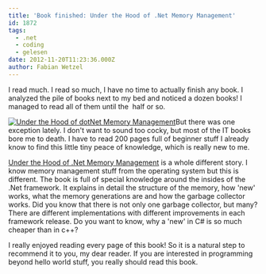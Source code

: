 ```yaml
---
title: 'Book finished: Under the Hood of .Net Memory Management'
id: 1872
tags:
  - .net
  - coding
  - gelesen
date: 2012-11-20T11:23:36.000Z
author: Fabian Wetzel
---
```


I read much. I read so much, I have no time to actually finish any book. I analyzed the pile of books next to my bed and noticed a dozen books! I managed to read all of them until the  half or so.

[![Under the Hood of dotNet Memory Management](https://az275061.vo.msecnd.net/blogmedia/2012/11/Under-the-Hood-of-dotNet-Memory-Management.jpg "Under the Hood of dotNet Memory Management")](http://www.amazon.de/gp/product/1906434751/ref=as_li_ss_tl?ie=UTF8&amp;camp=1638&amp;creative=19454&amp;creativeASIN=1906434751&amp;linkCode=as2&amp;tag=fabsenetfabse-21 "Under the Hood of .Net Memory Management on Amazon")But there was one exception lately. I don't want to sound too cocky, but most of the IT books bore me to death. I have to read 200 pages full of beginner stuff I already know to find this little tiny peace of knowledge, which is really new to me.

[Under the Hood of .Net Memory Management](http://www.amazon.de/gp/product/1906434751/ref=as_li_ss_tl?ie=UTF8&amp;camp=1638&amp;creative=19454&amp;creativeASIN=1906434751&amp;linkCode=as2&amp;tag=fabsenetfabse-21 "Under the Hood of .Net Memory Management on Amazon") is a whole different story. I know memory management stuff from the operating system but this is different. The book is full of special knowledge around the insides of the .Net framework. It explains in detail the structure of the memory, how 'new' works, what the memory generations are and how the garbage collector works. Did you know that there is not only one garbage collector, but many? There are different implementations with different improvements in each framework release. Do you want to know, why a 'new' in C# is so much cheaper than in c++?

I really enjoyed reading every page of this book! So it is a natural step to recommend it to you, my dear reader. If you are interested in programming beyond hello world stuff, you really should read this book.
